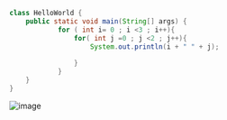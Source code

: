 ```java
class HelloWorld {
    public static void main(String[] args) {
            for ( int i= 0 ; i <3 ; i++){
                for( int j =0 ; j <2 ; j++){
                    System.out.println(i + " " + j);
                    
                }
            }
    }
}
```
![image](https://github.com/Mogana004/code.Java/assets/92911280/59f4c0bb-a27d-4a11-b1db-e583aead412d)
